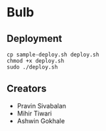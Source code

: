 # Bulb

## Deployment
`cp sample-deploy.sh deploy.sh`
<br>
`chmod +x deploy.sh`
<br>
`sudo ./deploy.sh`

## Creators
* Pravin Sivabalan
* Mihir Tiwari 
* Ashwin Gokhale
 
